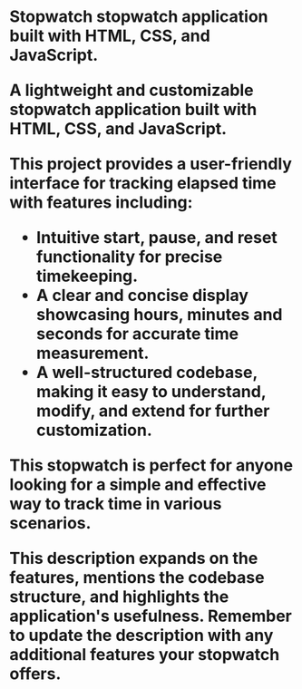 # Stopwatch stopwatch application built with HTML, CSS, and JavaScript. <p>A lightweight and customizable stopwatch application built with HTML, CSS, and JavaScript.</p> <p>This project provides a user-friendly interface for tracking elapsed time with features including:</p> <ul> <li>Intuitive start, pause, and reset functionality for precise timekeeping.</li> <li>A clear and concise display showcasing hours, minutes and seconds for accurate time measurement.</li> <li>A well-structured codebase, making it easy to understand, modify, and extend for further customization.</li> </ul> <p>This stopwatch is perfect for anyone looking for a simple and effective way to track time in various scenarios.</p> </blockquote> This description expands on the features, mentions the codebase structure, and highlights the application's usefulness. Remember to update the description with any additional features your stopwatch offers.
